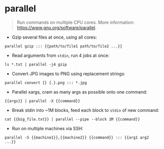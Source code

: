 # parallel

> Run commands on multiple CPU cores.
> More information: <https://www.gnu.org/software/parallel>.

- Gzip several files at once, using all cores:

`parallel gzip ::: {{path/to/file1 path/to/file2 ...}}`

- Read arguments from `stdin`, run 4 jobs at once:

`ls *.txt | parallel -j4 gzip`

- Convert JPG images to PNG using replacement strings:

`parallel convert {} {.}.png ::: *.jpg`

- Parallel xargs, cram as many args as possible onto one command:

`{{args}} | parallel -X {{command}}`

- Break stdin into ~1M blocks, feed each block to `stdin` of new command:

`cat {{big_file.txt}} | parallel --pipe --block 1M {{command}}`

- Run on multiple machines via SSH:

`parallel -S {{machine1}},{{machine2}} {{command}} ::: {{arg1 arg2 ...}}`
